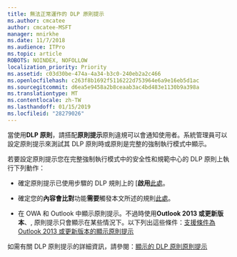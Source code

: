 ```yaml
---
title: 無法正常運作的 DLP 原則提示
ms.author: cmcatee
author: cmcatee-MSFT
manager: mnirkhe
ms.date: 11/7/2018
ms.audience: ITPro
ms.topic: article
ROBOTS: NOINDEX, NOFOLLOW
localization_priority: Priority
ms.assetid: c03d30be-474a-4a34-b3c0-240eb2a2c466
ms.openlocfilehash: c263f8b1692f5116222d753964e6a9e16eb5d1ac
ms.sourcegitcommit: d6ea5e9458a2b8ceaab3ac4bd483e1130b9a398a
ms.translationtype: MT
ms.contentlocale: zh-TW
ms.lasthandoff: 01/15/2019
ms.locfileid: "28279026"
---
```

當使用**DLP 原則**，請搭配**原則提示**原則違規可以會通知使用者。系統管理員可以設定原則提示來測試其 DLP 原則時或原則是完整的強制執行模式中顯示。 
  
若要設定原則提示您在完整強制執行模式中的安全性和規範中心的 DLP 原則上執行下列動作：
  
- 確定原則提示已使用步驟的 DLP 規則上的 [**啟用**[此處](https://docs.microsoft.com/en-us/office365/securitycompliance/use-notifications-and-policy-tips)。
    
- 確定您的**內容會比對**功能**需要**觸發本文所述的規則[此處](https://docs.microsoft.com/en-us/office365/securitycompliance/what-the-sensitive-information-types-look-for)。
    
- 在 OWA 和 Outlook 中顯示原則提示。不過時使用**Outlook 2013 或更新版本**、, 原則提示只會顯示在某些情況下。以下列出這些條件：[支援條件為 Outlook 2013 或更新版本的顯示原則提示](https://docs.microsoft.com/en-us/office365/securitycompliance/use-notifications-and-policy-tips#outlook-2013-and-later-supports-showing-policy-tips-for-only-some-conditions)
    
如需有關 DLP 原則提示的詳細資訊，請參閱：[顯示的 DLP 原則原則提示](https://docs.microsoft.com/en-us/office365/securitycompliance/use-notifications-and-policy-tips)
  

